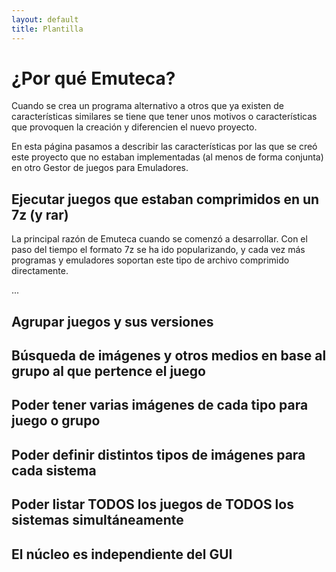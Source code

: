 ```yaml
---
layout: default
title: Plantilla
---
```


# ¿Por qué Emuteca? #

Cuando se crea un programa alternativo a otros que ya existen de características similares se tiene que tener unos motivos o características que provoquen la creación y diferencien el nuevo proyecto.

En esta página pasamos a describir las características por las que se creó este proyecto que no estaban implementadas (al menos de forma conjunta) en otro Gestor de juegos para Emuladores.

## Ejecutar juegos que estaban comprimidos en un 7z (y rar) ##

La principal razón de Emuteca cuando se comenzó a desarrollar. Con el paso del tiempo el formato 7z se ha ido popularizando, y cada vez más programas y emuladores soportan este tipo de archivo comprimido directamente.

...

## Agrupar juegos y sus versiones ##

## Búsqueda de imágenes y otros medios en base al grupo al que pertence el juego ##

## Poder tener varias imágenes de cada tipo para juego o grupo ##

## Poder definir distintos tipos de imágenes para cada sistema ##

## Poder listar TODOS los juegos de TODOS los sistemas simultáneamente ##

## El núcleo es independiente del GUI ##